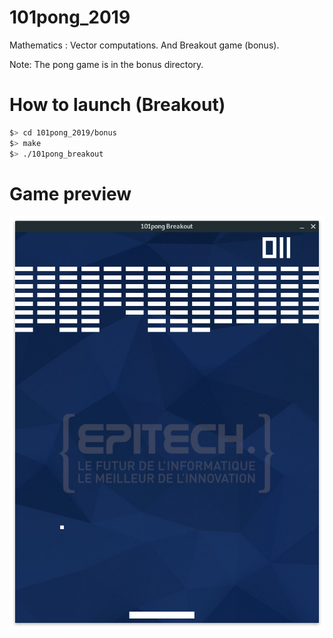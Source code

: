 # 101pong_2019
Mathematics : Vector computations. And Breakout game (bonus).

Note: The pong game is in the bonus directory.

# How to launch (Breakout)
```bash
$> cd 101pong_2019/bonus
$> make
$> ./101pong_breakout

```
# Game preview
![game img](github_img/game.png)
